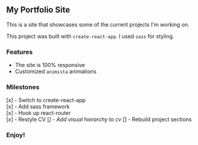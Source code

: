 ## My Portfolio Site

This is a site that showcases some of the current projects I'm working on.

This project was built with `create-react-app`.
I used `sass` for styling.

### Features

- The site is 100% responsive
- Customized `animista` animations

### Milestones

[x] - Switch to create-react-app  
[x] - Add sass framework  
[x] - Hook up react-router  
[x] - Restyle CV
[_] - Add visual hierarchy to cv
[_] - Rebuild project sections  

### Enjoy!
